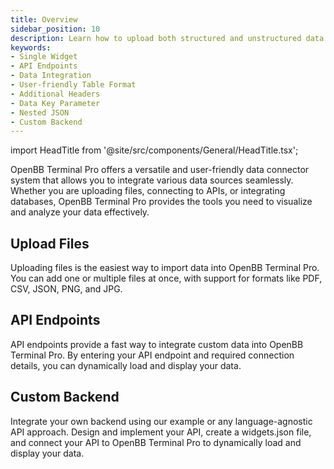 ```yaml
---
title: Overview
sidebar_position: 10
description: Learn how to upload both structured and unstructured data to OpenBB Terminal with just a few clicks.
keywords:
- Single Widget
- API Endpoints
- Data Integration
- User-friendly Table Format
- Additional Headers
- Data Key Parameter
- Nested JSON
- Custom Backend
---
```


import HeadTitle from '@site/src/components/General/HeadTitle.tsx';

<HeadTitle title="Overview | OpenBB Terminal Docs" />

OpenBB Terminal Pro offers a versatile and user-friendly data connector system that allows you to integrate various data sources seamlessly. Whether you are uploading files, connecting to APIs, or integrating databases, OpenBB Terminal Pro provides the tools you need to visualize and analyze your data effectively.

## Upload Files

Uploading files is the easiest way to import data into OpenBB Terminal Pro. You can add one or multiple files at once, with support for formats like PDF, CSV, JSON, PNG, and JPG.

## API Endpoints

API endpoints provide a fast way to integrate custom data into OpenBB Terminal Pro. By entering your API endpoint and required connection details, you can dynamically load and display your data.

## Custom Backend

Integrate your own backend using our example or any language-agnostic API approach. Design and implement your API, create a widgets.json file, and connect your API to OpenBB Terminal Pro to dynamically load and display your data.